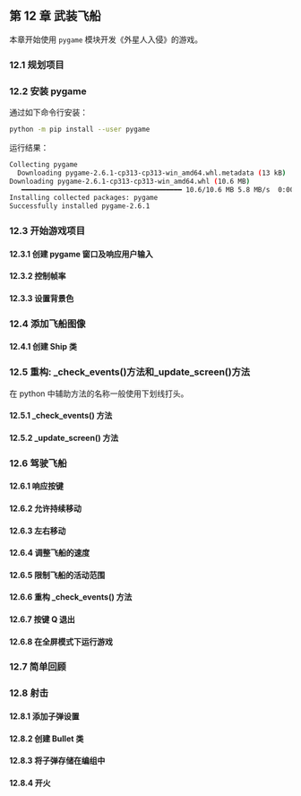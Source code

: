## 第 12 章 武装飞船

本章开始使用 `pygame` 模块开发《外星人入侵》的游戏。

### 12.1 规划项目

### 12.2 安装 pygame

通过如下命令行安装：

```bash
python -m pip install --user pygame
```

运行结果：

```bash
Collecting pygame
  Downloading pygame-2.6.1-cp313-cp313-win_amd64.whl.metadata (13 kB)
Downloading pygame-2.6.1-cp313-cp313-win_amd64.whl (10.6 MB)
   ━━━━━━━━━━━━━━━━━━━━━━━━━━━━━━━━━━━━━━━━ 10.6/10.6 MB 5.8 MB/s  0:00:02
Installing collected packages: pygame
Successfully installed pygame-2.6.1
```

### 12.3 开始游戏项目

#### 12.3.1 创建 pygame 窗口及响应用户输入

#### 12.3.2 控制帧率

#### 12.3.3 设置背景色

### 12.4 添加飞船图像

#### 12.4.1 创建 Ship 类

### 12.5 重构: \_check_events()方法和\_update_screen()方法

在 python 中辅助方法的名称一般使用下划线打头。

#### 12.5.1 \_check_events() 方法

#### 12.5.2 \_update_screen() 方法

### 12.6 驾驶飞船

#### 12.6.1 响应按键

#### 12.6.2 允许持续移动

#### 12.6.3 左右移动

#### 12.6.4 调整飞船的速度

#### 12.6.5 限制飞船的活动范围

#### 12.6.6 重构 \_check_events() 方法

#### 12.6.7 按键 Q 退出

#### 12.6.8 在全屏模式下运行游戏

### 12.7 简单回顾

### 12.8 射击

#### 12.8.1 添加子弹设置

#### 12.8.2 创建 Bullet 类

#### 12.8.3 将子弹存储在编组中

#### 12.8.4 开火
